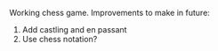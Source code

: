 Working chess game.
Improvements to make in future:
1. Add castling and en passant
2. Use chess notation?